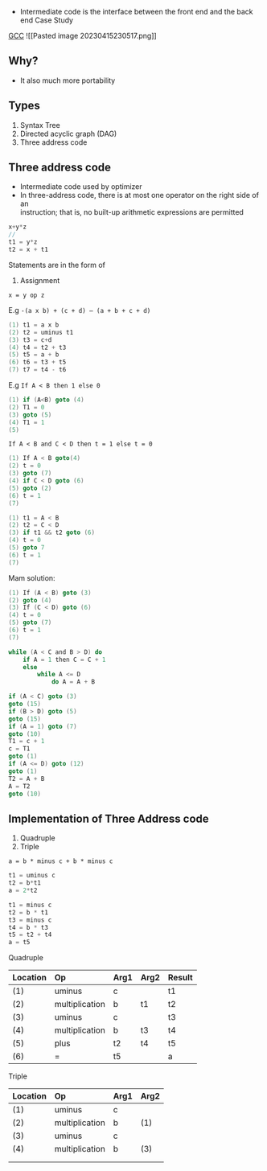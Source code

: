 - Intermediate code is the interface between the front end and the back end
Case Study 

[GCC](https://tldp.org/HOWTO/GCC-Frontend-HOWTO-4.html)
![[Pasted image 20230415230517.png]]



## Why?
- It also much more portability
## Types
1. Syntax Tree
2. Directed acyclic graph (DAG)
3. Three address code

## Three address code
- Intermediate code used by optimizer
- In three-address code, there is at most one operator on the right side of an  
instruction; that is, no built-up arithmetic expressions are permitted

```c
x+y*z
//
t1 = y*z
t2 = x + t1
```

Statements are in the form of
1. Assignment
```
x = y op z
```


E.g 
`-(a x b) + (c + d) – (a + b + c + d)`
```c
(1) t1 = a x b
(2) t2 = uminus t1
(3) t3 = c+d
(4) t4 = t2 + t3
(5) t5 = a + b
(6) t6 = t3 + t5
(7) t7 = t4 - t6
```

E.g
`If A < B then 1 else 0`

```c
(1) if (A<B) goto (4)
(2) T1 = 0
(3) goto (5)
(4) T1 = 1
(5)
```

`If A < B and C < D then t = 1 else t = 0`

```c
(1) If A < B goto(4)
(2) t = 0
(3) goto (7)
(4) if C < D goto (6)
(5) goto (2)
(6) t = 1
(7)
```

```c
(1) t1 = A < B
(2) t2 = C < D 
(3) if t1 && t2 goto (6) 
(4) t = 0 
(5) goto 7 
(6) t = 1 
(7)
```

Mam solution:
```c
(1) If (A < B) goto (3)
(2) goto (4)
(3) If (C < D) goto (6)
(4) t = 0
(5) goto (7)
(6) t = 1
(7)
```

```c
while (A < C and B > D) do
	if A = 1 then C = C + 1
	else
		while A <= D
			do A = A + B
```

```c
if (A < C) goto (3)
goto (15)
if (B > D) goto (5)
goto (15)
if (A = 1) goto (7)
goto (10)
T1 = c + 1
c = T1
goto (1)
if (A <= D) goto (12)
goto (1)
T2 = A + B
A = T2
goto (10)

```


## Implementation of Three Address code
1. Quadruple
2. Triple

`a = b * minus c + b * minus c`

```c
t1 = uminus c
t2 = b*t1
a = 2*t2
```

```c
t1 = minus c
t2 = b * t1
t3 = minus c
t4 = b * t3
t5 = t2 + t4
a = t5
```

Quadruple

| Location | Op             | Arg1 | Arg2 | Result |
|:-------- |:-------------- |:---- |:---- |:------ |
| (1)      | uminus         | c    |      | t1     |
| (2)      | multiplication | b    | t1   | t2     |
| (3)      | uminus         | c    |      | t3     |
| (4)      | multiplication | b    | t3   | t4     |
| (5)      | plus           | t2   | t4   | t5     |
| (6)      | =              | t5   |      | a      | 

Triple

| Location | Op             | Arg1 | Arg2 |
|:-------- |:-------------- |:---- |:---- |
| (1)      | uminus         | c    |      |
| (2)      | multiplication | b    | (1)  |
| (3)      | uminus         | c    |      |
| (4)      | multiplication | b    | (3)  |
|          |                |      |      |
|          |                |      |      |
